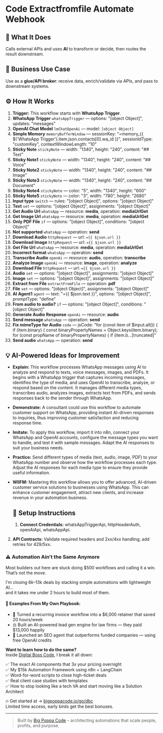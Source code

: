 # Code Extractfromfile Automate Webhook
  ## 🚀 What It Does
  Calls external APIs and uses **AI** to transform or decide, then routes the result downstream.
  
  ## 💼 Business Use Case
  Use as a **glue/API broker**: receive data, enrich/validate via APIs, and pass to downstream systems.
  
  ## ⚙️ How It Works
  1. **Trigger:** This workflow starts with **WhatsApp Trigger**.
  2. **WhatsApp Trigger** `whatsAppTrigger` — options: "[object Object]", updates: "messages"
3. **OpenAI Chat Model** `lmChatOpenAi` — model: `[object Object]`
4. **Simple Memory** `memoryBufferWindow` — sessionKey: "=memory_{{ $('WhatsApp Trigger').item.json.contacts[0].wa_id }}", sessionIdType: "customKey", contextWindowLength: "10"
5. **Sticky Note** `stickyNote` — width: "1340", height: "240", content: "## Text"
6. **Sticky Note1** `stickyNote` — width: "1340", height: "240", content: "## Voice"
7. **Sticky Note2** `stickyNote` — width: "1340", height: "240", content: "## Image"
8. **Sticky Note3** `stickyNote` — width: "1340", height: "240", content: "## Document"
9. **Sticky Note4** `stickyNote` — color: "5", width: "1340", height: "600"
10. **Sticky Note5** `stickyNote` — color: "3", width: "780", height: "2680"
11. **Input type** `switch` — rules: "[object Object]", options: "[object Object]"
12. **Text** `set` — options: "[object Object]", assignments: "[object Object]"
13. **Get Audio Url** `whatsApp` — resource: **media**, operation: **mediaUrlGet**
14. **Get Image Url** `whatsApp` — resource: **media**, operation: **mediaUrlGet**
15. **Only PDF File** `if` — options: "[object Object]", conditions: "[object Object]"
16. **Not supported** `whatsApp` — operation: **send**
17. **Download Audio** `httpRequest` — url: `={{ $json.url }}`
18. **Download Image** `httpRequest` — url: `={{ $json.url }}`
19. **Get File Url** `whatsApp` — resource: **media**, operation: **mediaUrlGet**
20. **Incorrect format** `whatsApp` — operation: **send**
21. **Transcribe Audio** `openAi` — resource: **audio**, operation: **transcribe**
22. **Analyze Image** `openAi` — resource: **image**, operation: **analyze**
23. **Download File** `httpRequest` — url: `={{ $json.url }}`
24. **Audio** `set` — options: "[object Object]", assignments: "[object Object]"
25. **Image** `set` — options: "[object Object]", assignments: "[object Object]"
26. **Extract from File** `extractFromFile` — operation: **pdf**
27. **File** `set` — options: "[object Object]", assignments: "[object Object]"
28. **AI Agent1** `agent` — text: "={{ $json.text }}", options: "[object Object]", promptType: "define"
29. **From audio to audio?** `if` — options: "[object Object]", conditions: "[object Object]"
30. **Generate Audio Response** `openAi` — resource: **audio**
31. **Send message** `whatsApp` — operation: **send**
32. **Fix mimeType for Audio** `code` — jsCode: "for (const item of $input.all()) {
  if (item.binary) {
    const binaryPropertyNames = Object.keys(item.binary);
    for (const propName of binaryPropertyNames) {
      if (item.b…[truncated]"
33. **Send audio** `whatsApp` — operation: **send**
  
  ## 💡 AI-Powered Ideas for Improvement
  - **Explain:** This workflow processes WhatsApp messages using AI to analyze and respond to texts, voice messages, images, and PDFs. It begins with a WhatsApp trigger that captures incoming messages, identifies the type of media, and uses OpenAI to transcribe, analyze, or respond based on the content. It manages different media types, transcribes audio, analyzes images, extracts text from PDFs, and sends responses back to the sender through WhatsApp.

- **Demonstrate:** A consultant could use this workflow to automate customer support on WhatsApp, providing instant AI-driven responses to inquiries, thus improving customer satisfaction and reducing response time.

- **Imitate:** To apply this workflow, import it into n8n, connect your WhatsApp and OpenAI accounts, configure the message types you want to handle, and test it with sample messages. Adapt the AI responses to suit your business needs.

- **Practice:** Send different types of media (text, audio, image, PDF) to your WhatsApp number and observe how the workflow processes each type. Adjust the AI responses for each media type to ensure they provide useful information.

- **WIIFM:** Mastering this workflow allows you to offer advanced, AI-driven customer service solutions to businesses using WhatsApp. This can enhance customer engagement, attract new clients, and increase revenue in your automation business.
  
  ## 🔧 Setup Instructions
  1. **Connect Credentials:** whatsAppTriggerApi, httpHeaderAuth, openAiApi, whatsAppApi.
2. **API Contracts:** Validate required headers and 2xx/4xx handling; add retries for 429/5xx.
  
### ⚠️ Automation Ain’t the Same Anymore

Most builders out here are stuck doing $500 workflows and calling it a win.  
That’s not the move.  

I'm closing $6k–$13k deals by stacking simple automations with lightweight AI...  
and it takes me under 2 hours to build most of them.

#### 🧠 Examples From My Own Playbook:
- 🔁 Turned a recurring invoice workflow into a $6,000 retainer that saved 20 hours/week  
- ⚖️ Built an AI-powered lead gen engine for law firms — they paid $13,000 happily  
- 🚀 Launched an SEO agent that outperforms funded companies — using free OpenAI credits  

**Want to learn how to do the same?**  
Inside [Digital Boss Code](https://bigpoppacode.io/go/dbc), I break it all down:

✅ The exact AI components that 3x your pricing overnight  
✅ My $15k Automation Framework using n8n + LangChain  
✅ Word-for-word scripts to close high-ticket deals  
✅ Real client case studies with templates  
✅ How to stop looking like a tech VA and start moving like a Solution Architect  

🔥 Get started at → [bigpoppacode.io/go/dbc](https://bigpoppacode.io/go/dbc)  
Limited time access, early birds get the best bonuses.

---
> Built by [Big Poppa Code](https://bigpoppacode.io) – architecting automations that scale people, profits, and purpose.
  